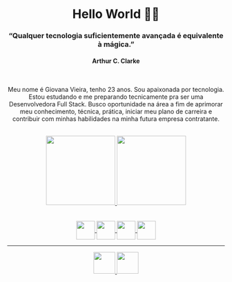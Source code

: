 <div align="center">
  <h1>Hello World 👩‍💻</h1>
</div>


<div align="center">
   <h3>“Qualquer tecnologia suficientemente avançada é equivalente à mágica.”</h3>
   <h4>Arthur C. Clarke</h4>
</div>

<br>

<div align="center">
  <p>Meu nome é Giovana Vieira, tenho 23 anos. Sou apaixonada por tecnologia. Estou estudando e me preparando tecnicamente pra ser uma Desenvolvedora Full Stack. Busco oportunidade na área a fim de aprimorar meu conhecimento, técnica, prática, iniciar meu plano de carreira e contribuir com minhas habilidades na minha futura empresa contratante.</p>
</div>

<br>

<div align="center" style="display: inline_block">
  <a href="https://github.com/gioivieira">
  <img height="160em" src="https://github-readme-stats.vercel.app/api?username=gioivieira&show_icons=true&theme=buefy&include_all_commits=true&count_private=true"/>
  <img height="160em" src="https://github-readme-stats.vercel.app/api/top-langs/?username=gioivieira&theme=buefy&layout=compact"/>  
</div>

  <br>
  <br>

<div align="center">
  
  <img align="center" height="43" width="43" src="https://img.icons8.com/color/344/javascript--v1.png"/>
 
  <img align="center" height="43" width="43" src="https://img.icons8.com/color/344/css3.png"/>
  
  <img align="center" height="43" width="43" src="https://img.icons8.com/color/344/html-5--v1.png"/>
  
  <img align="center" height="43" width="43" src="https://img.icons8.com/color/344/react-native.png"/>
  
</div>
  
  <hr>
  
  <div align="center"> 
    
   <a href="https://www.linkedin.com/in/gioivieira/" target="_blank">
	<img height="50" width="50" src="https://img.icons8.com/color/344/linkedin.png"/>
   </a> 	
	
   <a href="https://www.instagram.com/gioivieira/" target="_blank">
	 <img height="50" width="50" src="https://img.icons8.com/fluency/344/instagram-new.png"/>
   </a> 
 
</div>

